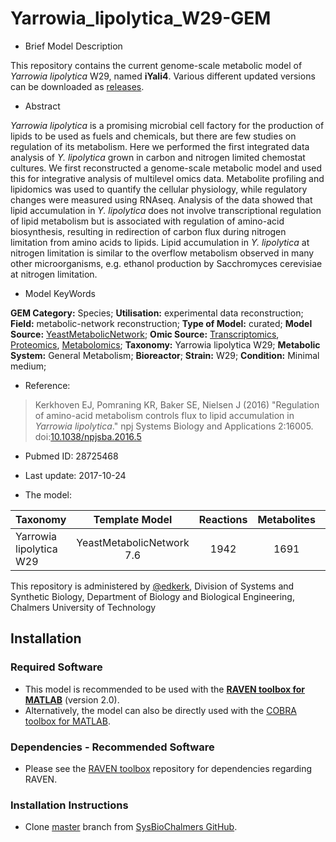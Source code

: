 # Yarrowia_lipolytica_W29-GEM

- Brief Model Description

This repository contains the current genome-scale metabolic model of _Yarrowia lipolytica_ W29, named **iYali4**. Various different updated versions can be downloaded as [releases](https://github.com/SysBioChalmers/Yarrowia_lipolytica_W29-GEM/releases).

- Abstract

_Yarrowia lipolytica_ is a promising microbial cell factory for the production of lipids to be used as fuels and chemicals, but there are few studies on regulation of its metabolism. Here we performed the first integrated data analysis of _Y. lipolytica_ grown in carbon and nitrogen limited chemostat cultures. We first reconstructed a genome-scale metabolic model and used this for integrative analysis of multilevel omics data. Metabolite profiling and lipidomics was used to quantify the cellular physiology, while regulatory changes were measured using RNAseq. Analysis of the data showed that lipid accumulation in _Y. lipolytica_ does not involve transcriptional regulation of lipid metabolism but is associated with regulation of amino-acid biosynthesis, resulting in redirection of carbon flux during nitrogen limitation from amino acids to lipids. Lipid accumulation in _Y. lipolytica_ at nitrogen limitation is similar to the overflow metabolism observed in many other microorganisms, e.g. ethanol production by Sacchromyces cerevisiae at nitrogen limitation.

- Model KeyWords

**GEM Category:** Species; **Utilisation:** experimental data reconstruction; **Field:** metabolic-network reconstruction; **Type of Model:** curated; **Model Source:** [YeastMetabolicNetwork](https://github.com/SysBioChalmers/yeast-metabolic-network-7.6); **Omic Source:** [Transcriptomics](http://www.ebi.ac.uk/arrayexpress/experiments/E-MTAB-5284/), [Proteomics](https://doi.org/10.6084/m9.figshare.4990394.v1), [Metabolomics](https://doi.org/10.6084/m9.figshare.4990394.v1); **Taxonomy:** Yarrowia lipolytica W29; **Metabolic System:** General Metabolism; **Bioreactor**; **Strain:** W29; **Condition:** Minimal medium;

- Reference:  
>Kerkhoven EJ, Pomraning KR, Baker SE, Nielsen J (2016) "Regulation of amino-acid metabolism controls flux to lipid accumulation in _Yarrowia lipolytica_." npj Systems Biology and Applications 2:16005. doi:[10.1038/npjsba.2016.5](http://www.nature.com/articles/npjsba20165)

- Pubmed ID: 28725468

- Last update: 2017-10-24

- The model:

|Taxonomy | Template Model | Reactions | Metabolites| Genes |
| ------------- |:-------------:|:-------------:|:-------------:|-----:|
|Yarrowia lipolytica W29 |	YeastMetabolicNetwork 7.6| 1942|	1691|	847|


This repository is administered by [@edkerk](https://github.com/edkerk/), Division of Systems and Synthetic Biology, Department of Biology and Biological Engineering, Chalmers University of Technology


## Installation

### Required Software

  * This model is recommended to be used with the [**RAVEN toolbox for MATLAB**](https://github.com/SysBioChalmers/RAVEN) (version 2.0).
  * Alternatively, the model can also be directly used with the [COBRA toolbox for MATLAB](https://github.com/opencobra/cobratoolbox).

### Dependencies - Recommended Software
* Please see the [RAVEN toolbox](https://github.com/SysBioChalmers/RAVEN) repository for dependencies regarding RAVEN.

### Installation Instructions
* Clone [master](https://github.com/SysBioChalmers/Yarrowia_lipolytica_W29-GEM) branch from [SysBioChalmers GitHub](https://github.com/SysBioChalmers/Yarrowia_lipolytica_W29-GEM).
